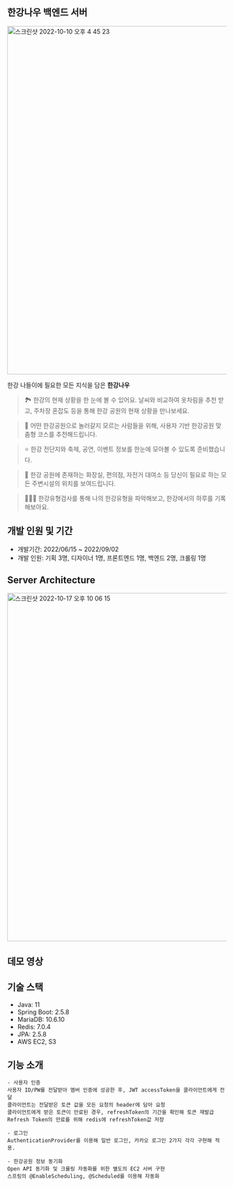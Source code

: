 ## 한강나우 백엔드 서버
<img width="800" alt="스크린샷 2022-10-10 오후 4 45 23" src="https://user-images.githubusercontent.com/68818952/196185488-1dce56f6-7617-40fa-a478-199aacb065d9.png">

한강 나들이에 필요한 모든 지식을 담은 **한강나우**
  
> 🏞 한강의 현재 상황을 한 눈에 볼 수 있어요. 날씨와 비교하여 옷차림을 추천 받고, 주차장 혼잡도 등을 통해 한강 공원의 현재 상황을 만나보세요.
  
> 🤷 어떤 한강공원으로 놀러갈지 모르는 사람들을 위해, 사용자 기반 한강공원 맞춤형 코스를 추천해드립니다.

> ⭐️ 한강 전단지와 축제, 공연, 이벤트 정보를 한눈에 모아볼 수 있도록 준비했습니다.
  
> 🌇 한강 공원에 존재하는 화장실, 편의점, 자전거 대여소 등 당신이 필요로 하는 모든 주변시설의 위치를 보여드립니다.

> 💁🏻‍♂️ 한강유형검사를 통해 나의 한강유형을 파악해보고, 한강에서의 하루를 기록해보아요.

## 개발 인원 및 기간
* 개발기간: 2022/06/15 ~ 2022/09/02
* 개발 인원: 기획 3명, 디자이너 1명, 프론트엔드 1명, 백엔드 2명, 크롤링 1명



## Server Architecture
<img width="800" alt="스크린샷 2022-10-17 오후 10 06 15" src="https://user-images.githubusercontent.com/68818952/196185022-15451621-96ce-4a34-a45b-40aacd699f5c.png">



## 데모 영상


## 기술 스택
* Java: 11
* Spring Boot: 2.5.8
* MariaDB: 10.6.10
* Redis: 7.0.4
* JPA: 2.5.8
* AWS EC2, S3


## 기능 소개
```
- 사용자 인증
사용자 ID/PW를 전달받아 멤버 인증에 성공한 후, JWT accessToken을 클라이언트에게 전달
클라이언트는 전달받은 토큰 값을 모든 요청의 header에 담아 요청
클라이언트에게 받은 토큰이 만료된 경우, refreshToken의 기간을 확인해 토큰 재발급
Refresh Token의 만료를 위해 redis에 refreshToken값 저장

- 로그인
AuthenticationProvider를 이용해 일반 로그인, 카카오 로그인 2가지 각각 구현해 적용.
```

```
- 한강공원 정보 동기화
Open API 동기화 및 크롤링 자동화를 위한 별도의 EC2 서버 구현
스프링의 @EnableScheduling, @Scheduled를 이용해 자동화

```



